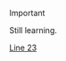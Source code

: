 >[!Important]
> Still learning.


[Line 23](https://github.com/Akennno/web/edit/patch-5/docs/translations/id/scripting/functions/strpack.md#L24)
